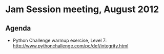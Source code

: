 Jam Session meeting, August 2012
==========================================

Agenda
------
- Python Challenge warmup exercise, Level 7: http://www.pythonchallenge.com/pc/def/integrity.html 
